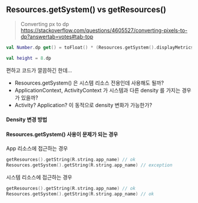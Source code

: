 

## Resources.getSystem() vs getResources()

  
> Converting px to dp
> https://stackoverflow.com/questions/4605527/converting-pixels-to-dp?answertab=votes#tab-top
  
  
```kotlin
val Number.dp get() = toFloat() * (Resources.getSystem().displayMetrics.densityDpi.toFloat() /  DisplayMetrics.DENSITY_DEFAULT)

val height = 8.dp
```
편하고 코드가 깔끔하긴 한데... 
  
- Resources.getSystem() 은 시스템 리소스 전용인데 사용해도 될까?
- ApplicationContext, ActivityContext 가 시스템과 다른 density 를 가지는 경우가 있을까?
- Activity? Application? 이 동적으로 density 변화가 가능한가?
  
  
#### Density 변경 방법



#### Resources.getSystem() 사용이 문제가 되는 경우

App  리소스에 접근하는 경우
```kotlin
getResources().getString(R.string.app_name) // ok
Resources.getSystem().getString(R.string.app_name) // exception
```

시스템 리소스에 접근하는 경우
```kotlin
getResources().getString(R.string.app_name) // ok
Resources.getSystem().getString(R.string.app_name) // ok
```

<!--stackedit_data:
eyJoaXN0b3J5IjpbLTk3Njk4OTczNCw1NDk1Njc0MzQsNTE3ND
k0OTgyLDcyMDkzMzc4OV19
-->
